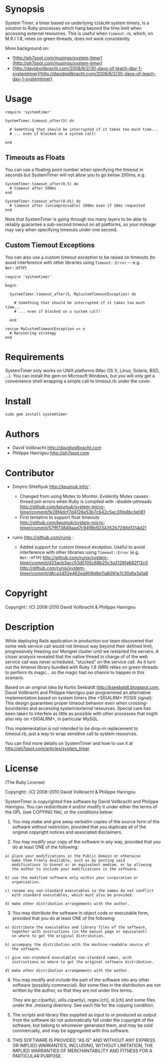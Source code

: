 Synopsis
========

System Timer, a timer based on underlying `SIGALRM` system timers, is a
solution to Ruby processes which hang beyond the time limit when accessing
external resources. This is useful when `timeout.rb`, which, on M.R.I 1.8,
relies on green threads, does not work consistently.

More background on:

* [http://ph7spot.com/musings/system-timer](http://ph7spot.com/musings/system-timer)
* [http://davidvollbracht.com/2008/6/2/30-days-of-teach-day-1-systemtimer](http://davidvollbracht.com/2008/6/2/30-days-of-teach-day-1-systemtimer)

Usage 
=====

    require 'systemtimer'
  
    SystemTimer.timeout_after(5) do
  
      # Something that should be interrupted if it takes too much time...
      # ... even if blocked on a system call!
  
    end

 Timeouts as Floats
 ------------------

  You can use a floating point number when specifying the timeout in
  seconds but SystemTimer will not allow you to go below 200ms, e.g.

    SystemTimer.timeout_after(0.5) do 
      # timeout after 500ms
    end

    SystemTimer.timeout_after(0.01) do 
      # timeout after (uncompressable) 200ms even if 10ms requested
    end

  Note that SystemTimer is going through too many layers to be 
  able to reliably guarantee a sub-second timeout on all platforms, 
  so your mileage may vary when specifying timeouts under one second.

 Custom Tiemout Exceptions
 -------------------------

  You can also use a custom timeout exception to be raised on timeouts (to
  avoid interference with other libraries using `Timeout::Error` -- e.g. `Net::HTTP`)

    require 'systemtimer'
 
    begin

      SystemTimer.timeout_after(5, MyCustomTimeoutException) do
    
        # Something that should be interrupted if it takes too much time...
        # ... even if blocked on a system call!
    
      end

    rescue MyCustomTimeoutException => e
      # Recovering strategy
    end


Requirements
============

SystemTimer only works on UNIX platforms (Mac OS X, Linux, Solaris, BSD, ...).
You can install the gem on Microsoft Windows, but you will only get 
a convenience shell wrapping a simple call to timeout.rb under the cover.

Install
=======

    sudo gem install systemtimer


Authors
=======

* David Vollbracht  <http://davidvollbracht.com>
* Philippe Hanrigou <http://ph7spot.com>

Contributor
===========

* Dmytro Shteflyuk <http://kpumuk.info/> :
   - Changed from using Mutex to Monitor. Evidently Mutex causes thread
     join errors when Ruby is compiled with -disable-pthreads
     <http://github.com/kpumuk/system-micro-timer/commit/fe28f4dcf7d4126e53b7c642c5ec35fe8bc1e081>
   - First tentative to support float timeouts
     <http://github.com/kpumuk/system-micro-timer/commit/57fff73849aad7c94f8b9234352b7288d1314d21>

* runix <http://github.com/runix> :
   - Added support for custom timeout exception. Useful to avoid interference
     with other libraries using `Timeout::Error` (e.g. `Net::HTTP`)
     <http://github.com/runix/system-timer/commit/d33acb3acc53d5105c68b25c3a2126fa682f12c0>
     <http://github.com/runix/system-timer/commit/d8ca3452e462ea909d8e11a6091e7c30dfa3a1a8>

Copyright
=========

Copyright:: (C) 2008-2010  David Vollbracht & Philippe Hanrigou

Description
===========

While deploying Rails application in production our team discovered
that some web service call would not timeout way beyond their defined
limit, progressively freezing our Mongrel cluster until we restarted
the servers. A closer analysis revealed that the native thread in charge of
of the web service call was never scheduled, "stucked" on the service
call. As it turn out the timeout library bundled with Ruby 1.8 (MRI)
relies on green-threads to perform its magic... so the magic had no chance
to happen in this scenario.

Based on an original idea by Kurtis Seebaldt <http://kseebaldt.blogspot.com>,
David Vollbracht and Philippe Hanrigou pair programmed an alternative
implementation based on system timers (the +SIGALRM+ POSIX signal):
This design guarantees proper timeout behavior even when crossing-boundaries and accessing
system/external resources. Special care has been taken to interfere as little as
possible with other processes that might also rely on +SIGALRM+, 
in particular MySQL.

This implementation is not intended to be drop-in replacement to
timeout.rb, just a way to wrap sensitive call to system resources.   

You can find more details on SystemTimer and how to use it 
at http://ph7spot.com/articles/system_timer 

License
=======

(The Ruby License)

Copyright:: (C) 2008-2010  David Vollbracht & Philippe Hanrigou

SystemTimer is copyrighted free software by David Vollbracht and Philippe Hanrigou.
You can redistribute it and/or modify it under either the terms of the GPL
(see COPYING file), or the conditions below:

  1. You may make and give away verbatim copies of the source form of the
     software without restriction, provided that you duplicate all of the
     original copyright notices and associated disclaimers.

  2. You may modify your copy of the software in any way, provided that
     you do at least ONE of the following:

    a) place your modifications in the Public Domain or otherwise
       make them Freely Available, such as by posting said
       modifications to Usenet or an equivalent medium, or by allowing
       the author to include your modifications in the software.

    b) use the modified software only within your corporation or
       organization.

    c) rename any non-standard executables so the names do not conflict
       with standard executables, which must also be provided.

    d) make other distribution arrangements with the author.

  3. You may distribute the software in object code or executable
     form, provided that you do at least ONE of the following:

    a) distribute the executables and library files of the software,
       together with instructions (in the manual page or equivalent)
       on where to get the original distribution.

    b) accompany the distribution with the machine-readable source of
       the software.

    c) give non-standard executables non-standard names, with
       instructions on where to get the original software distribution.

    d) make other distribution arrangements with the author.

  4. You may modify and include the part of the software into any other
     software (possibly commercial).  But some files in the distribution
     are not written by the author, so that they are not under this terms.

     They are gc.c(partly), utils.c(partly), regex.[ch], st.[ch] and some
     files under the ./missing directory.  See each file for the copying
     condition.

  5. The scripts and library files supplied as input to or produced as 
     output from the software do not automatically fall under the
     copyright of the software, but belong to whomever generated them, 
     and may be sold commercially, and may be aggregated with this
     software.

  6. THIS SOFTWARE IS PROVIDED "AS IS" AND WITHOUT ANY EXPRESS OR
     IMPLIED WARRANTIES, INCLUDING, WITHOUT LIMITATION, THE IMPLIED
     WARRANTIES OF MERCHANTABILITY AND FITNESS FOR A PARTICULAR
     PURPOSE.


